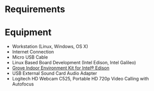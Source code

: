 # Requirements

# Equipment

- Workstation (Linux, Windows, OS X)
- Internet Connection
- Micro USB Cable
- Linux Based Board Development (Intel Edison, Intel Galileo)
- [Grove Indoor Environment Kit for Intel® Edison](https://www.seeedstudio.com/item_detail.html?p_id=2427)
- USB External Sound Card Audio Adapter
- Logitech HD Webcam C525, Portable HD 720p Video Calling with Autofocus
